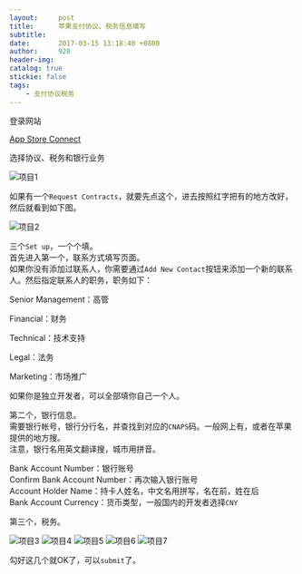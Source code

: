 ```yaml
---
layout:     post
title:      苹果支付协议、税务信息填写
subtitle:   
date:       2017-03-15 13:18:40 +0800
author:     920
header-img: 
catalog: true
stickie: false
tags:
    - 支付协议税务
---
```


登录网站  

[App Store Connect](https://itunesconnect.apple.com/)

选择协议、税务和银行业务

![项目1](/img/20170315/1.jpeg)

如果有一个`Request Contracts`，就要先点这个，进去按照红字把有的地方改好，然后就看到如下图。

![项目2](/img/20170315/2.jpeg)

三个`Set up`，一个个填。  
首先进入第一个，联系方式填写页面。  
如果你没有添加过联系人，你需要通过`Add New Contact`按钮来添加一个新的联系人。然后指定联系人的职务，职务如下：  

Senior Management：高管

Financial：财务

Technical：技术支持

Legal：法务

Marketing：市场推广

如果你是独立开发者，可以全部填你自己一个人。

第二个，银行信息。  
需要银行帐号，银行分行名，并查找到对应的`CNAPS`码。一般网上有，或者在苹果提供的地方搜。  
注意，银行名用英文翻译搜，城市用拼音。  

Bank Account Number：银行账号  
Confirm Bank Account Number：再次输入银行账号  
Account Holder Name：持卡人姓名，中文名用拼写，名在前，姓在后  
Bank Account Currency：货币类型，一般国内的开发者选择`CNY`  

第三个，税务。

![项目3](/img/20170315/3.jpeg)
![项目4](/img/20170315/4.jpeg)
![项目5](/img/20170315/5.jpeg)
![项目6](/img/20170315/6.jpeg)
![项目7](/img/20170315/7.jpeg)

勾好这几个就OK了，可以`submit`了。




















